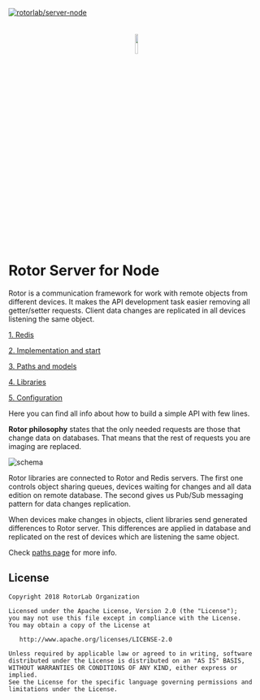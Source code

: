 [ ![rotorlab/server-node](https://d25lcipzij17d.cloudfront.net/badge.svg?id=js&type=6&v=0.0.1&x2=0)](https://www.npmjs.com/package/rotor-server)
<p align="center"><img width="10%" vspace="20" src="https://github.com/rotorlab/database-kotlin/raw/develop/app/src/main/res/mipmap-xxxhdpi/ic_launcher_round.png"></p>

# Rotor Server for Node

Rotor is a communication framework for work with remote objects from different devices. It makes the API development task easier removing all getter/setter requests. Client data changes are replicated in all devices listening the same object.

[1. Redis](https://github.com/rotorlab/server-node/wiki/Redis)

[2. Implementation and start](https://github.com/rotorlab/server-node/wiki/Implementation-and-start)

[3. Paths and models](https://github.com/rotorlab/server-node/wiki/Paths-and-models)

[4. Libraries](https://github.com/rotorlab/server-node/wiki/Libraries)

[5. Configuration](https://github.com/rotorlab/server-node/wiki/Configuration)

Here you can find all info about how to build a simple API with few lines.

**Rotor philosophy** states that the only needed requests are those that change data on databases. That means that the rest of requests you are imaging are replaced.

![schema](https://github.com/rotorlab/server-node/raw/feature/mongodb/schema.png)

Rotor libraries are connected to Rotor and Redis servers. The first one controls object sharing queues, devices waiting for changes and all data edition on remote database. The second gives us Pub/Sub messaging pattern for data changes replication.

When devices make changes in objects, client libraries send generated differences to Rotor server. This differences are applied in database and replicated on the rest of devices which are listening the same object.

Check [paths page](https://github.com/rotorlab/server-node/wiki/Paths-and-models) for more info.

License
-------
    Copyright 2018 RotorLab Organization

    Licensed under the Apache License, Version 2.0 (the "License");
    you may not use this file except in compliance with the License.
    You may obtain a copy of the License at

       http://www.apache.org/licenses/LICENSE-2.0

    Unless required by applicable law or agreed to in writing, software
    distributed under the License is distributed on an "AS IS" BASIS,
    WITHOUT WARRANTIES OR CONDITIONS OF ANY KIND, either express or implied.
    See the License for the specific language governing permissions and
    limitations under the License.